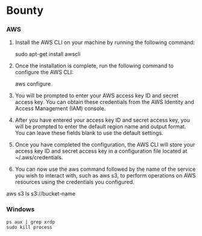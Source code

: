 # Bounty

### AWS

1.  Install the AWS CLI on your machine by running the following command:

    sudo apt-get install awscli
2.  Once the installation is complete, run the following command to configure the AWS CLI:

    aws configure
3. You will be prompted to enter your AWS access key ID and secret access key. You can obtain these credentials from the AWS Identity and Access Management (IAM) console.
4. After you have entered your access key ID and secret access key, you will be prompted to enter the default region name and output format. You can leave these fields blank to use the default settings.
5. Once you have completed the configuration, the AWS CLI will store your access key ID and secret access key in a configuration file located at \~/.aws/credentials.
6. You can now use the aws command followed by the name of the service you wish to interact with, such as aws s3, to perform operations on AWS resources using the credentials you configured.

aws s3 ls s3://bucket-name



### Windows

```
ps aux | grep xrdp
sudo kill process
```
